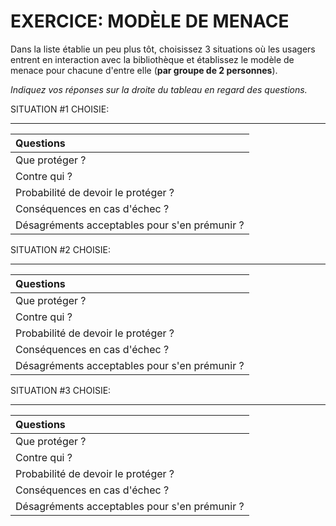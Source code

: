 # EXERCICE: MODÈLE DE MENACE

Dans la liste établie un peu plus tôt, choisissez 3 situations où les usagers entrent en interaction avec la bibliothèque et établissez le modèle de menace pour chacune d'entre elle (**par groupe de 2 personnes**).   

*Indiquez vos réponses sur la droite du tableau en regard des questions.*


SITUATION #1 CHOISIE: 
___

| Questions |
| :-------- |
| Que protéger ? |
| Contre qui ? |
| Probabilité de devoir le protéger ? |
| Conséquences en cas d'échec ? |
| Désagréments acceptables pour s'en prémunir ? |

SITUATION #2 CHOISIE: 
___

| Questions |
| :-------- |
| Que protéger ? |
| Contre qui ? |
| Probabilité de devoir le protéger ? |
| Conséquences en cas d'échec ? |
| Désagréments acceptables pour s'en prémunir ? |

SITUATION #3 CHOISIE: 
___

| Questions |
| :-------- |
| Que protéger ? |
| Contre qui ? |
| Probabilité de devoir le protéger ? |
| Conséquences en cas d'échec ? |
| Désagréments acceptables pour s'en prémunir ? |

